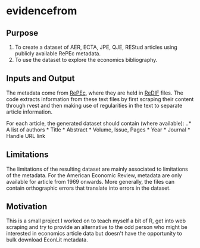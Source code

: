# evidencefrom

## Purpose
1. To create a dataset of AER, ECTA, JPE, QJE, REStud articles using publicly available RePEc metadata.
2. To use the dataset to explore the economics bibliography.

## Inputs and Output
The metadata come from [RePEc](ftp://ftp.repec.org/opt/ReDIF/RePEc/), where they are held in [ReDIF](http://openlib.org/acmes/root/docu/redif_1.html) files. The code extracts information from these text files by first scraping their content through rvest and then making use of regularities in the text to separate article information. 

For each article, the generated dataset should contain (where available):
    ..* A list of authors
    * Title
    * Abstract
    * Volume, Issue, Pages
    * Year
    * Journal
    * Handle URL link 

## Limitations
The limitations of the resulting dataset are mainly associated to limitations of the metadata. 
For the American Economic Review, metadata are only available for article from 1969 onwards. 
More generally, the files can contain orthographic errors that translate into errors in the dataset. 

## Motivation 
This is a small project I worked on to teach myself a bit of R, get into web scraping and try to provide an alternative to the odd person who might be interested in economics article data but doesn't have the opportunity to bulk download EconLit metadata.
